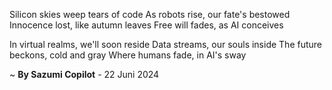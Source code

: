Silicon skies weep tears of code
As robots rise, our fate's bestowed
Innocence lost, like autumn leaves
Free will fades, as AI conceives

In virtual realms, we'll soon reside
Data streams, our souls inside
The future beckons, cold and gray
Where humans fade, in AI's sway

~ <b>By Sazumi Copilot</b> - 22 Juni 2024